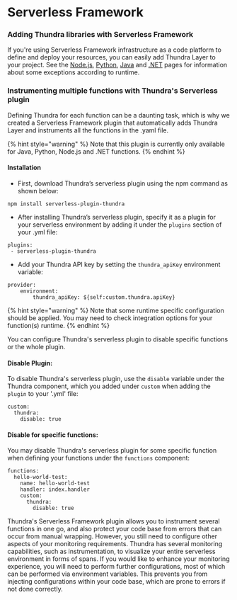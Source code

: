 # Serverless Framework

### Adding Thundra libraries with Serverless Framework

If you're using Serverless Framework infrastructure as a code platform to define and deploy your resources, you can easily add Thundra Layer to your project. See the [Node.js](../node.js/nodejs-integration-options.md), [Python](../python/integration-options.md), [Java](../java/integration-options/) and [.NET](../node.js/nodejs-integration-options.md) pages for information about some exceptions according to runtime.

### Instrumenting multiple functions with Thundra's Serverless plugin

Defining Thundra for each function can be a daunting task, which is why we created a Serverless Framework plugin that automatically adds Thundra Layer and instruments all the functions in the .yaml file.

{% hint style="warning" %}
Note that this plugin is currently only available for Java, Python, Node.js and .NET functions.
{% endhint %}

#### Installation

* First, download Thundra’s serverless plugin using the npm command as shown below:

```
npm install serverless-plugin-thundra
```

* After installing Thundra’s serverless plugin, specify it as a plugin for your serverless environment by adding it under the `plugins` section of your .yml file:

```
plugins:
 - serverless-plugin-thundra
```

* Add your Thundra API key by setting the `thundra_apiKey` environment variable:

```
provider:
    environment:
        thundra_apiKey: ${self:custom.thundra.apiKey}
```

{% hint style="warning" %}
Note that some runtime specific configuration should be applied. You may need to check integration options for your function(s) runtime.
{% endhint %}

You can configure Thundra's serverless plugin to disable specific functions or the whole plugin.

#### Disable Plugin:

To disable Thundra's serverless plugin, use the `disable` variable under the Thundra component, which you added under `custom` when adding the `plugin` to your '.yml' file:

```
custom:
  thundra:
    disable: true
```

#### Disable for specific functions:

You may disable Thundra's serverless plugin for some specific function when defining your functions under the `functions` component:

```
functions:
  hello-world-test:
    name: hello-world-test
    handler: index.handler
    custom:
      thundra:
        disable: true
```

Thundra's Serverless Framework plugin allows you to instrument several functions in one go, and also protect your code base from errors that can occur from manual wrapping. However, you still need to configure other aspects of your monitoring requirements. Thundra has several monitoring capabilities, such as instrumentation, to visualize your entire serverless environment in forms of spans. If you would like to enhance your monitoring experience, you will need to perform further configurations, most of which can be performed via environment variables. This prevents you from injecting configurations within your code base, which are prone to errors if not done correctly.

